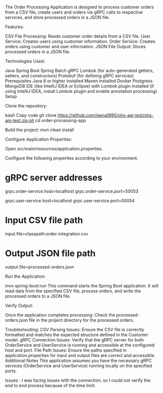 The Order Processing Application is designed to process customer orders from a CSV file,
create users and orders via gRPC calls to respective services, and store processed orders in a JSON file.

Features:

CSV File Processing: Reads customer order details from a CSV file.
User Service: Creates users using customer information.
Order Service: Creates orders using customer and user information.
JSON File Output: Stores processed orders in a JSON file.

Technologies Used:

Java
Spring Boot
Spring Batch
gRPC
Lombok (for auto-generated getters, setters, and constructors)
Protobuf (for defining gRPC services)
Prerequisites
Java 8 or higher installed
Maven installed
Docker
Postgress
MongoDB
IDE (like IntelliJ IDEA or Eclipse) with Lombok plugin installed (if using IntelliJ IDEA, install Lombok plugin and enable annotation processing)
Setup

Clone the repository:

bash
Copy code
git clone https://github.com/jeena1995/ohs-api-test/ohs-api-test.zip.git
cd order-processing-app

Build the project:
mvn clean install

Configure Application Properties:

Open src/main/resources/application.properties.

Configure the following properties according to your environment:

# gRPC server addresses
grpc.order-service.host=localhost
grpc.order-service.port=50053

grpc.user-service.host=localhost
grpc.user-service.port=50054

# Input CSV file path
input.file=classpath:order-integration.csv

# Output JSON file path
output.file=processed-orders.json

Run the Application:

mvn spring-boot:run
This command starts the Spring Boot application. It will read data from the specified CSV file, process orders, and write the processed orders to a JSON file.

Verify Output:

Once the application completes processing:
Check the processed-orders.json file in the project directory for the processed orders.

Troubleshooting:
CSV Parsing Issues: Ensure the CSV file is correctly formatted and matches the expected structure defined in the Customer model.
gRPC Connection Issues: Verify that the gRPC server for both OrderService and UserService is running and accessible at the configured host and port.
File Path Issues: Ensure the paths specified in application.properties for input and output files are correct and accessible.
Additional Notes
This application assumes you have the necessary gRPC services (OrderService and UserService) running locally on the specified ports.

Issues :
I was facing issues with the connection, so I could not verify the end to end process because of the time limit.
